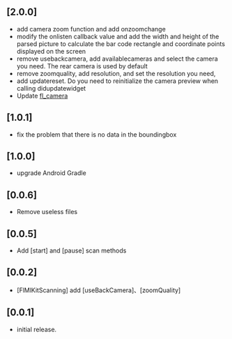 ## [2.0.0]
 * add camera zoom function and add onzoomchange
 * modify the onlisten callback value and add the width and height of the 
   parsed picture to calculate the bar code rectangle and coordinate points displayed on the screen
 * remove usebackcamera, add availablecameras and select the camera you need.
   The rear camera is used by default
 * remove zoomquality, add resolution, and set the resolution you need, 
 * add updatereset. Do you need to reinitialize the camera preview when calling didupdatewidget
 * Update [fl_camera](https://pub.dev/packages/fl_camera)
## [1.0.1]
 * fix the problem that there is no data in the boundingbox
## [1.0.0]
 * upgrade Android Gradle
## [0.0.6]
 * Remove useless files
## [0.0.5]
 * Add [start] and [pause] scan methods
## [0.0.2]
 * [FlMlKitScanning] add [useBackCamera]、[zoomQuality]
## [0.0.1]
* initial release.
